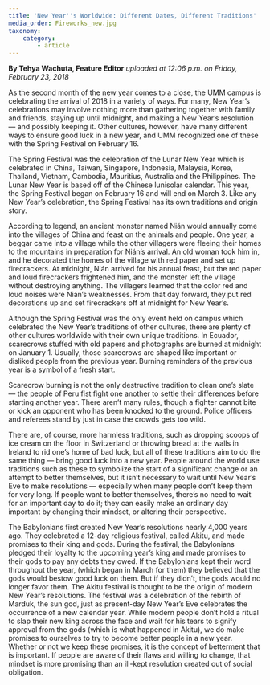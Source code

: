 ```yaml
---
title: 'New Year''s Worldwide: Different Dates, Different Traditions'
media_order: Fireworks_new.jpg
taxonomy:
    category:
        - article
---
```


**By Tehya Wachuta, Feature Editor** _uploaded at 12:06 p.m. on Friday, February 23, 2018_

As the second month of the new year comes to a close, the UMM campus is celebrating the arrival of 2018 in a variety of ways. For many, New Year’s celebrations may involve nothing more than gathering together with family and friends, staying up until midnight, and making a New Year’s resolution — and possibly keeping it.  Other cultures, however, have  many different ways to ensure good luck in a new year, and UMM recognized one of these with the Spring Festival on February 16.

The Spring Festival was the celebration of the Lunar New Year which is celebrated in China, Taiwan, Singapore, Indonesia, Malaysia, Korea, Thailand, Vietnam, Cambodia, Mauritius, Australia and the Philippines.  The Lunar New Year is based off of the Chinese lunisolar calendar.  This year, the Spring Festival began on February 16 and will end on March 3. Like any New Year’s celebration, the Spring Festival has its own traditions and origin story.

According to legend, an ancient monster named Nián would annually come into the villages of China and feast on the animals and people. One year, a beggar came into a village while the other villagers were fleeing their homes to the mountains in preparation for Nián’s arrival. An old woman took him in, and he decorated the homes of the village with red paper and set up firecrackers. At midnight, Nián arrived for his annual feast, but the red paper and loud firecrackers frightened him, and the monster left the village without destroying anything. The villagers learned that the color red and loud noises were Nián’s weaknesses. From that day forward, they put red decorations up and set firecrackers off at midnight for New Year’s.

Although the Spring Festival was the only event held on campus which celebrated the New Year’s traditions of other cultures, there are plenty of other cultures worldwide with their own unique traditions. In Ecuador, scarecrows stuffed with old papers and photographs are burned at midnight on January 1.  Usually, those scarecrows are shaped like important or disliked people from the previous year.  Burning reminders of the previous year is a symbol of a fresh start.  

Scarecrow burning is not the only destructive tradition to clean one’s slate — the people of Peru fist fight one another to settle their differences before starting another year.  There aren’t many rules, though a fighter cannot bite or kick an opponent who has been knocked to the ground.  Police officers and referees stand by just in case the crowds gets too wild.

There are, of course, more harmless traditions, such as dropping scoops of ice cream on the floor in Switzerland or throwing bread at the walls in Ireland to rid one’s home of bad luck, but all of these traditions aim to do the same thing — bring good luck into a new year.  People around the world use traditions such as these to symbolize the start of a significant change or an attempt to better themselves, but it isn’t necessary to wait until New Year’s Eve to make resolutions — especially when many people don’t keep them for very long.  If people want to better themselves, there’s no need to wait for an important day to do it; they can easily make an ordinary day important by changing their mindset, or altering their perspective.

The Babylonians first created New Year’s resolutions nearly 4,000 years ago.  They celebrated a 12-day religious festival, called Akitu, and made promises to their king and gods.  During the festival, the Babylonians pledged their loyalty to the upcoming year’s king and made promises to their gods to pay any debts they owed.  If the Babylonians kept their word throughout the year, (which began in March for them) they believed that the gods would bestow good luck on them. But if they didn’t, the gods would no longer favor them.
The Akitu festival is thought to be the origin of modern New Year’s resolutions.  The festival was a celebration of the rebirth of Marduk, the sun god, just as present-day New Year’s Eve celebrates the occurrence of a new calendar year.  While modern people don’t hold a ritual to slap their new king across the face and wait for his tears to signify approval from the gods (which is what happened in Akitu), we do make promises to ourselves to try to become better people in a new year.  Whether or not we keep these promises, it is the concept of betterment that is important.  If people are aware of their flaws and willing to change, that mindset is more promising than an ill-kept resolution created out of social obligation.